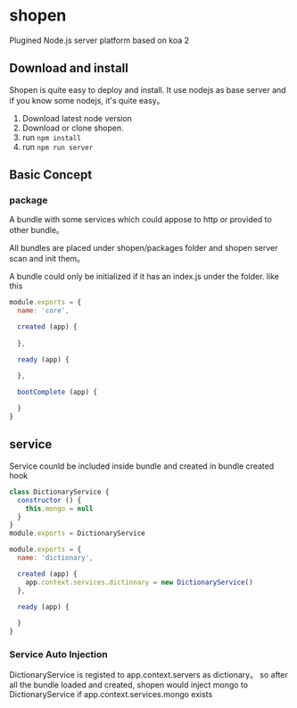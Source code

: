 # shopen

Plugined Node.js server platform based on koa 2

## Download and install

Shopen is quite easy to deploy and install. It use nodejs as base server and if you know some nodejs, it's quite easy。

1. Download latest node version
2. Download or clone shopen.
3. run `npm install`
4. run `npm run server`



## Basic Concept

### package

A bundle with some services which could appose to http or provided to other bundle。

All bundles are placed under shopen/packages folder and shopen server scan and init them。

A bundle could only be initialized if it has an index.js under the folder.  like this

```javascript
module.exports = {
  name: 'core',

  created (app) {
   
  },

  ready (app) {

  },

  bootComplete (app) {
   
  }
}

```



## service

Service counld be included inside bundle  and created in bundle created hook



```javascript
class DictionaryService {
  constructor () {
    this.mongo = null
  }
}
module.exports = DictionaryService
```

```javascript
module.exports = {
  name: 'dictionary',

  created (app) {
    app.context.services.dictionary = new DictionaryService()
  },

  ready (app) {
 
  }
}

```

### Service Auto Injection

DictionaryService is registed to app.context.servers as dictionary。 so after all the bundle loaded and created, shopen would inject mongo to DictionaryService if app.context.services.mongo exists



